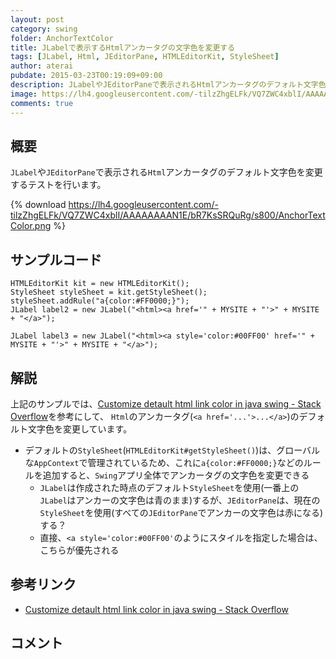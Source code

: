 ```yaml
---
layout: post
category: swing
folder: AnchorTextColor
title: JLabelで表示するHtmlアンカータグの文字色を変更する
tags: [JLabel, Html, JEditorPane, HTMLEditorKit, StyleSheet]
author: aterai
pubdate: 2015-03-23T00:19:09+09:00
description: JLabelやJEditorPaneで表示されるHtmlアンカータグのデフォルト文字色を変更するテストを行います。
image: https://lh4.googleusercontent.com/-tilzZhgELFk/VQ7ZWC4xblI/AAAAAAAAN1E/bR7KsSRQuRg/s800/AnchorTextColor.png
comments: true
---
```

## 概要
`JLabel`や`JEditorPane`で表示される`Html`アンカータグのデフォルト文字色を変更するテストを行います。

{% download https://lh4.googleusercontent.com/-tilzZhgELFk/VQ7ZWC4xblI/AAAAAAAAN1E/bR7KsSRQuRg/s800/AnchorTextColor.png %}

## サンプルコード
<pre class="prettyprint"><code>HTMLEditorKit kit = new HTMLEditorKit();
StyleSheet styleSheet = kit.getStyleSheet();
styleSheet.addRule("a{color:#FF0000;}");
JLabel label2 = new JLabel("&lt;html&gt;&lt;a href='" + MYSITE + "'&gt;" + MYSITE + "&lt;/a&gt;");

JLabel label3 = new JLabel("&lt;html&gt;&lt;a style='color:#00FF00' href='" + MYSITE + "'&gt;" + MYSITE + "&lt;/a&gt;");
</code></pre>

## 解説
上記のサンプルでは、[Customize detault html link color in java swing - Stack Overflow](https://stackoverflow.com/questions/26749495/customize-detault-html-link-color-in-java-swing)を参考にして、
`Html`のアンカータグ(`<a href='...'>...</a>`)のデフォルト文字色を変更しています。

- デフォルトの`StyleSheet`(`HTMLEditorKit#getStyleSheet()`)は、グローバルな`AppContext`で管理されているため、これに`a{color:#FF0000;}`などのルールを追加すると、`Swing`アプリ全体でアンカータグの文字色を変更できる
    - `JLabel`は作成された時点のデフォルト`StyleSheet`を使用(一番上の`JLabel`はアンカーの文字色は青のまま)するが、`JEditorPane`は、現在の`StyleSheet`を使用(すべての`JEditorPane`でアンカーの文字色は赤になる)する？
    - 直接、`<a style='color:#00FF00'`のようにスタイルを指定した場合は、こちらが優先される

<!-- dummy comment line for breaking list -->

## 参考リンク
- [Customize detault html link color in java swing - Stack Overflow](https://stackoverflow.com/questions/26749495/customize-detault-html-link-color-in-java-swing)

<!-- dummy comment line for breaking list -->

## コメント
